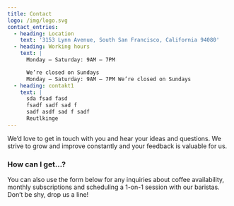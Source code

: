 ```yaml
---
title: Contact
logo: /img/logo.svg
contact_entries:
  - heading: Location
    text: '3153 Lynn Avenue, South San Francisco, California 94080'
  - heading: Working hours
    text: |
      Monday – Saturday: 9AM – 7PM 

      We’re closed on Sundays
      Monday – Saturday: 9AM – 7PM We’re closed on Sundays
  - heading: contakt1
    text: |
      sda fsad fasd
      fsadf sadf sad f
      sadf asdf sad f sadf
      Reutlkinge
---
```


We’d love to get in touch with you and hear your ideas and
questions. We strive to grow and improve constantly and your feedback
is valuable for us.

<h3 class="f4 b lh-title mb2">How can I get…?</h3>

You can also use the form below for any inquiries about coffee
availability, monthly subscriptions and scheduling a 1-on-1 session
with our baristas. Don’t be shy, drop us a line!
